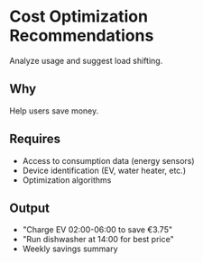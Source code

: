# Cost Optimization Recommendations

Analyze usage and suggest load shifting.

## Why

Help users save money.

## Requires

- Access to consumption data (energy sensors)
- Device identification (EV, water heater, etc.)
- Optimization algorithms

## Output

- "Charge EV 02:00-06:00 to save €3.75"
- "Run dishwasher at 14:00 for best price"
- Weekly savings summary
